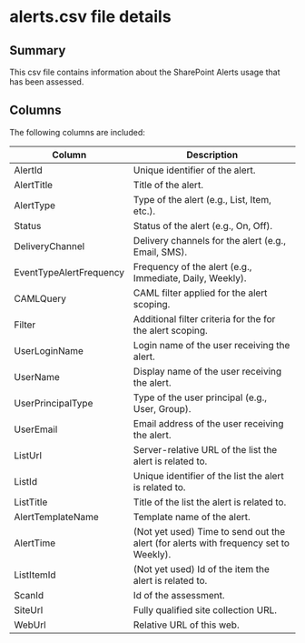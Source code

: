 # alerts.csv file details

## Summary

This csv file contains information about the SharePoint Alerts usage that has been assessed.

## Columns

The following columns are included:

Column|Description
------|-----------
AlertId | Unique identifier of the alert.
AlertTitle | Title of the alert.
AlertType | Type of the alert (e.g., List, Item, etc.).
Status | Status of the alert (e.g., On, Off).
DeliveryChannel | Delivery channels for the alert (e.g., Email, SMS).
EventTypeAlertFrequency | Frequency of the alert (e.g., Immediate, Daily, Weekly).
CAMLQuery | CAML filter applied for the alert scoping.
Filter | Additional filter criteria for the for the alert scoping.
UserLoginName | Login name of the user receiving the alert.
UserName | Display name of the user receiving the alert.
UserPrincipalType | Type of the user principal (e.g., User, Group).
UserEmail | Email address of the user receiving the alert.
ListUrl | Server-relative URL of the list the alert is related to.
ListId | Unique identifier of the list the alert is related to.
ListTitle | Title of the list the alert is related to.
AlertTemplateName | Template name of the alert.
AlertTime | (Not yet used) Time to send out the alert (for alerts with frequency set to Weekly).
ListItemId | (Not yet used) Id of the item the alert is related to.
ScanId | Id of the assessment.
SiteUrl | Fully qualified site collection URL.
WebUrl | Relative URL of this web.
